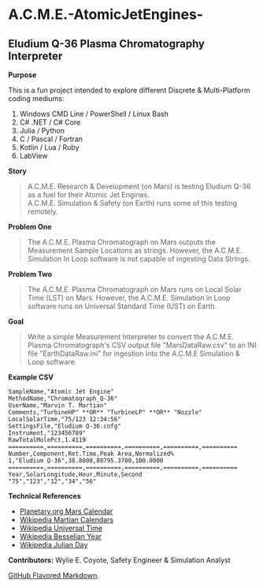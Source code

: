 # A.C.M.E.-AtomicJetEngines-

## Eludium Q-36 Plasma Chromatography Interpreter

**__Purpose__** 

This is a fun project intended to explore different Discrete & Multi-Platform coding mediums:
  1. Windows CMD Line / PowerShell / Linux Bash
  2. C# .NET / C# Core 
  3. Julia / Python 
  4. C / Pascal / Fortran
  5. Kotlin / Lua / Ruby
  6. LabView 

**__Story__** 

>  A.C.M.E. Research & Development (on Mars) is testing Eludium Q-36 as a fuel for their Atomic Jet Engines.  
>  A.C.M.E. Simulation & Safety (on Earth) runs some of this testing remotely.

**__Problem One__** 

>  The A.C.M.E. Plasma Chromatograph on Mars outputs the Measurement Sample Locations as strings.
>  However, the A.C.M.E. Simulation In Loop software is not capable of ingesting Data Strings.

**__Problem Two__** 

>  The A.C.M.E. Plasma Chromatograph on Mars runs on Local Solar Time (LST) on Mars.
>  However, the A.C.M.E. Simulation in Loop software runs on Universal Standard Time (UST) on Earth.

**__Goal__** 
 
>  Write a simple Measurement Interpreter to convert the A.C.M.E. Plasma Chromatograph's CSV output file 
>  "MarsDataRaw.csv" to an INI file "EarthDataRaw.ini" for ingestion into the A.C.M.E Simulation & Loop software.
 
**__Example CSV__** 

	SampleName,"Atomic Jet Engine"
	MethodName,"Chromatograph_Q-36"
	UserName,"Marvin T. Martian"
	Comments,"TurbineHP" **OR** "TurbineLP" **OR** "Nozzle"
	LocalSolarTime,"75/123 12:34:56"
	SettingsFile,"Eludium Q-36.cnfg"
	Instrument,"123456789"
	RawTotalMolePct,1.4119
	==========,==========,==========,==========,==========,==========
	Number,Component,Ret.Time,Peak Area,Normalized%
	1,"Eludium Q-36",38.8000,80795.3700,100.0000
	==========,==========,==========,==========,==========,==========
	Year,SolarLongitude,Hour,Minute,Second
	"75","123","12","34","56"  

**__Technical References__** 

 - [Planetary.org Mars Calendar](https://www.planetary.org/articles/mars-calendar)
 - [Wikipedia Martian Calendars](https://en.wikipedia.org/wiki/Timekeeping_on_Mars#Martian_calendars)
 - [Wikipedia Universal Time](https://en.wikipedia.org/wiki/Universal_Time)
 - [Wikipedia Besselian Year](https://en.wikipedia.org/wiki/Year#Besselian_year)
 - [Wikipedia Julian Day](https://en.wikipedia.org/wiki/Julian_day)

**Contributors:** 
Wylie E. Coyote, Safety Engineer & Simulation Analyst  

[GitHub Flavored Markdown](https://guides.github.com/features/mastering-markdown/).
